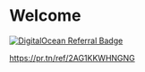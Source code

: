 # Welcome
[![DigitalOcean Referral Badge](https://web-platforms.sfo2.cdn.digitaloceanspaces.com/WWW/Badge%202.svg)](https://www.digitalocean.com/?refcode=9f7d44106a5b&utm_campaign=Referral_Invite&utm_medium=Referral_Program&utm_source=badge)

https://pr.tn/ref/2AG1KKWHNGNG
